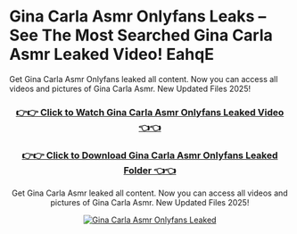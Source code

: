 # Gina Carla Asmr Onlyfans Leaks – See The Most Searched Gina Carla Asmr Leaked Video! EahqE

Get Gina Carla Asmr Onlyfans leaked all content. Now you can access all videos and pictures of Gina Carla Asmr. New Updated Files 2025!  
<div align="center">
  
### [👉👉 Click to Watch Gina Carla Asmr Onlyfans Leaked Video 👈👈](https://links2leaks.com?utm_source=ginacarlaasmr&utm_medium=gitshort)  
### [👉👉 Click to Download Gina Carla Asmr Onlyfans Leaked Folder 👈👈](https://links2leaks.com?utm_source=ginacarlaasmr&utm_medium=gitshort)  

Get Gina Carla Asmr leaked all content. Now you can access all videos and pictures of Gina Carla Asmr. New Updated Files 2025!  

[![Gina Carla Asmr Onlyfans Leaked](https://i.ibb.co/93hzkbrt/l2l.gif)](https://links2leaks.com?utm_source=ginacarlaasmr&utm_medium=gitshort)  

</div>
